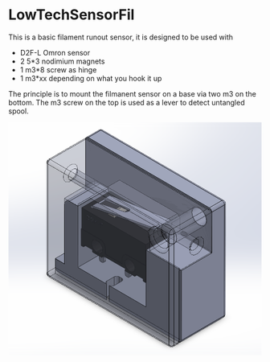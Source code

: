 # LowTechSensorFil

This is a basic filament runout sensor, it is designed to be used with 
 - D2F-L Omron sensor 
 - 2 5*3 nodimium magnets
 - 1 m3*8 screw as hinge
 - 1 m3*xx depending on what you hook it up

The principle is to mount the filmanent sensor on a base via two m3 on the bottom.
The m3 screw on the top is used as a lever to detect untangled spool.

![Vue](https://github.com/g8toparadise/LowTechSensorFil/blob/main/VueEnsemble.png)
